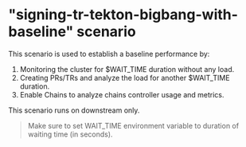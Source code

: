 # "signing-tr-tekton-bigbang-with-baseline" scenario

This scenario is used to establish a baseline performance by:
1. Monitoring the cluster for $WAIT_TIME duration without any load.
2. Creating PRs/TRs and analyze the load for another $WAIT_TIME duration.
3. Enable Chains to analyze chains controller usage and metrics.

This scenario runs on downstream only.

> Make sure to set WAIT_TIME environment variable to duration of waiting time (in seconds).